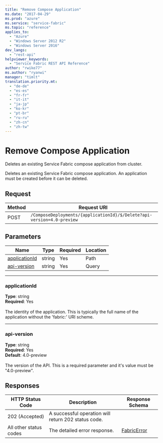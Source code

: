```yaml
---
title: "Remove Compose Application"
ms.date: "2017-04-29"
ms.prod: "azure"
ms.service: "service-fabric"
ms.topic: "reference"
applies_to: 
  - "Azure"
  - "Windows Server 2012 R2"
  - "Windows Server 2016"
dev_langs: 
  - "rest-api"
helpviewer_keywords: 
  - "Service Fabric REST API Reference"
author: "rwike77"
ms.author: "ryanwi"
manager: "timlt"
translation.priority.mt: 
  - "de-de"
  - "es-es"
  - "fr-fr"
  - "it-it"
  - "ja-jp"
  - "ko-kr"
  - "pt-br"
  - "ru-ru"
  - "zh-cn"
  - "zh-tw"
---
```

# Remove Compose Application
Deletes an existing Service Fabric compose application from cluster.

Deletes an existing Service Fabric compose application. An application must be created before it can be deleted.

## Request
| Method | Request URI |
| ------ | ----------- |
| POST | `/ComposeDeployments/{applicationId}/$/Delete?api-version=4.0-preview` |


## Parameters
| Name | Type | Required | Location |
| --- | --- | --- | --- |
| [applicationId](#applicationid) | string | Yes | Path |
| [api-version](#api-version) | string | Yes | Query |

____
### applicationId
__Type__: string <br/>
__Required__: Yes<br/>
<br/>
The identity of the application. This is typically the full name of the application without the 'fabric:' URI scheme.

____
### api-version
__Type__: string <br/>
__Required__: Yes<br/>
__Default__: 4.0-preview <br/>
<br/>
The version of the API. This is a required parameter and it's value must be "4.0-preview".

## Responses

| HTTP Status Code | Description | Response Schema |
| --- | --- | --- |
| 202 (Accepted) | A successful operation will return 202 status code.<br/> |  |
| All other status codes | The detailed error response.<br/> | [FabricError](sfclient-model-fabricerror.md) |
